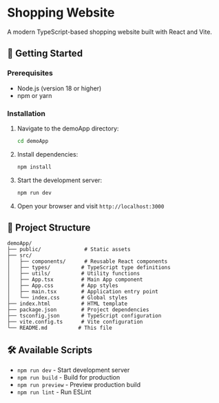 # Shopping Website

A modern TypeScript-based shopping website built with React and Vite.

## 🚀 Getting Started

### Prerequisites

- Node.js (version 18 or higher)
- npm or yarn

### Installation

1. Navigate to the demoApp directory:
   ```bash
   cd demoApp
   ```

2. Install dependencies:
   ```bash
   npm install
   ```

3. Start the development server:
   ```bash
   npm run dev
   ```

4. Open your browser and visit `http://localhost:3000`

## 📁 Project Structure

```
demoApp/
├── public/              # Static assets
├── src/
│   ├── components/      # Reusable React components
│   ├── types/          # TypeScript type definitions
│   ├── utils/          # Utility functions
│   ├── App.tsx         # Main App component
│   ├── App.css         # App styles
│   ├── main.tsx        # Application entry point
│   └── index.css       # Global styles
├── index.html          # HTML template
├── package.json        # Project dependencies
├── tsconfig.json       # TypeScript configuration
├── vite.config.ts      # Vite configuration
└── README.md          # This file
```

## 🛠️ Available Scripts

- `npm run dev` - Start development server
- `npm run build` - Build for production
- `npm run preview` - Preview production build
- `npm run lint` - Run ESLint
